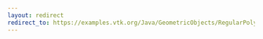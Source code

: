 ```yaml
---
layout: redirect
redirect_to: https://examples.vtk.org/Java/GeometricObjects/RegularPolygonSource/
---
```

